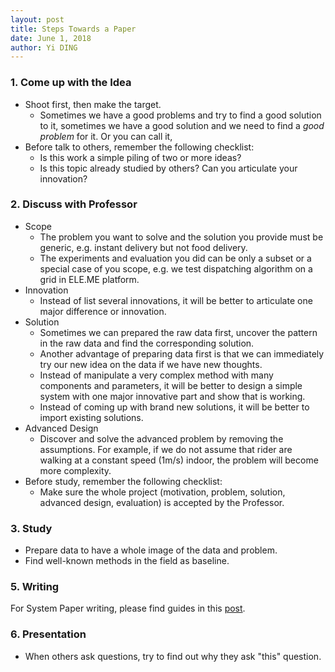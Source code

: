```yaml
---
layout: post
title: Steps Towards a Paper
date: June 1, 2018
author: Yi DING
---
```


### 1. Come up with the Idea

* Shoot first, then make the target.
  * Sometimes we have a good problems and try to find a good solution to it, sometimes we have a good solution and we need to find a *good problem* for it. Or you can call it, 
* Before talk to others, remember the following checklist:
  * Is this work a simple piling of two or more ideas?
  * Is this topic already studied by others? Can you articulate your innovation?

### 2. Discuss with Professor

* Scope
  * The problem you want to solve and the solution you provide must be generic, e.g. instant delivery but not food delivery.
  * The experiments and evaluation you did can be only a subset or a special case of you scope, e.g. we test dispatching algorithm on a grid in ELE.ME platform.
* Innovation
  * Instead of list several innovations, it will be better to articulate one major difference or innovation.
* Solution
  * Sometimes we can prepared the raw data first, uncover the pattern in the raw data and find the corresponding solution.
  * Another advantage of preparing data first is that we can immediately try our new idea on the data if we have new thoughts.
  * Instead of manipulate a very complex method with many components and parameters, it will be better to design a simple system with one major innovative part and show that is working.
  * Instead of coming up with brand new solutions, it will be better to import existing solutions.
* Advanced Design
  - Discover and solve the advanced problem by removing the assumptions. For example, if we do not assume that rider are walking at a constant speed (1m/s) indoor, the problem will become more complexity.
* Before study, remember the following checklist:
  * Make sure the whole project (motivation, problem, solution, advanced design, evaluation) is accepted by the Professor.

### 3. Study

* Prepare data to have a whole image of the data and problem.
* Find well-known methods in the field as baseline.

### 5. Writing

For System Paper writing, please find guides in this [post](https://github.com/dymodi/dymodi.github.io/blob/master/Research/Writing/How-to-Write-a-System-Paper.md).

### 6. Presentation

* When others ask questions, try to find out why they ask "this" question.

